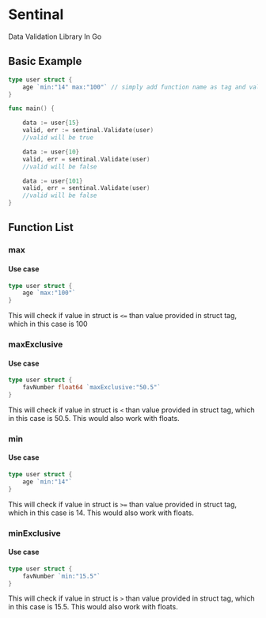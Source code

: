 # Sentinal
Data Validation Library In Go

## Basic Example
```go
type user struct {
    age `min:"14" max:"100"` // simply add function name as tag and validation data
}

func main() {

    data := user{15}
    valid, err := sentinal.Validate(user)
    //valid will be true

    data := user{10}
    valid, err = sentinal.Validate(user)
    //valid will be false

    data := user{101}
    valid, err = sentinal.Validate(user)
    //valid will be false
}
```

## Function List

### max
#### Use case
```go
type user struct {
    age `max:"100"`
}
```
This will check if value in struct is ```<=``` than value provided in struct tag, which in this case is 100

### maxExclusive
#### Use case
```go
type user struct {
    favNumber float64 `maxExclusive:"50.5"`
}
```
This will check if value in struct is ```<``` than value provided in struct tag, which in this case is 50.5. This would also work with floats.

### min
#### Use case
```go
type user struct {
    age `min:"14"`
}
```
This will check if value in struct is ```>=``` than value provided in struct tag, which in this case is 14. This would also work with floats.

### minExclusive
#### Use case
```go
type user struct {
    favNumber `min:"15.5"`
}
```
This will check if value in struct is ```>``` than value provided in struct tag, which in this case is 15.5. This would also work with floats.